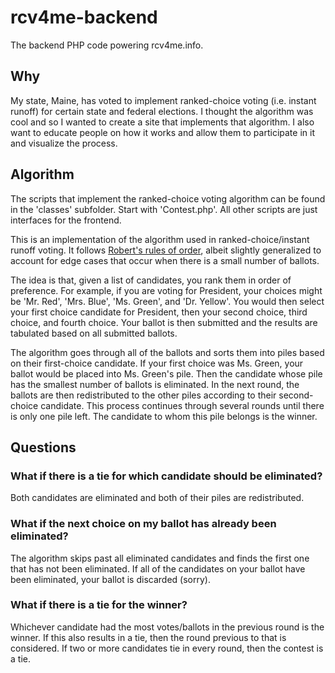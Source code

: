 # rcv4me-backend
The backend PHP code powering rcv4me.info.

## Why

My state, Maine, has voted to implement ranked-choice voting (i.e. instant runoff) for certain state and federal elections. I thought the algorithm was cool and so I wanted to create a site that implements that algorithm. I also want to educate people on how it works and allow them to participate in it and visualize the process.

## Algorithm
The scripts that implement the ranked-choice voting algorithm can be found in the 'classes' subfolder. Start with 'Contest.php'. All other scripts are just interfaces for the frontend.

This is an implementation of the algorithm used in ranked-choice/instant runoff voting. It follows [Robert's rules of order](https://www.fairvote.org/rcv_and_robert_s_rules_of_order), albeit slightly generalized to account for edge cases that occur when there is a small number of ballots.

The idea is that, given a list of candidates, you rank them in order of preference. For example, if you are voting for President, your choices might be 'Mr. Red', 'Mrs. Blue', 'Ms. Green', and 'Dr. Yellow'. You would then select your first choice candidate for President, then your second choice, third choice, and fourth choice. Your ballot is then submitted and the results are tabulated based on all submitted ballots.

The algorithm goes through all of the ballots and sorts them into piles based on their first-choice candidate. If your first choice was Ms. Green, your ballot would be placed into Ms. Green's pile. Then the candidate whose pile has the smallest number of ballots is eliminated. In the next round, the ballots are then redistributed to the other piles according to their second-choice candidate. This process continues through several rounds until there is only one pile left. The candidate to whom this pile belongs is the winner.

## Questions

### What if there is a tie for which candidate should be eliminated?

Both candidates are eliminated and both of their piles are redistributed.

### What if the next choice on my ballot has already been eliminated?

The algorithm skips past all eliminated candidates and finds the first one that has not been eliminated. If all of the candidates on your ballot have been eliminated, your ballot is discarded (sorry).

### What if there is a tie for the winner?

Whichever candidate had the most votes/ballots in the previous round is the winner. If this also results in a tie, then the round previous to that is considered. If two or more candidates tie in every round, then the contest is a tie.
